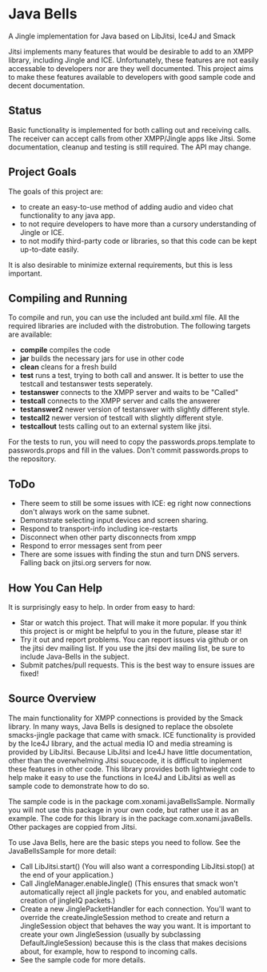 Java Bells
============

A Jingle implementation for Java based on LibJitsi, Ice4J and Smack

Jitsi implements many features that would be desirable to add to an XMPP library, including
Jingle and ICE. Unfortunately, these features are not easily accessable to developers
nor are they well documented.
This project aims to make these features available to developers with good sample code
and decent documentation.


Status
------

Basic functionality is implemented for both calling out and receiving calls. The receiver can
accept calls from other XMPP/Jingle apps like Jitsi. Some documentation,
cleanup and testing is still required. The API may change.


Project Goals
-------------

The goals of this project are:

- to create an easy-to-use method of adding audio and video chat functionality to any java app.
- to not require developers to have more than a cursory understanding of Jingle or ICE.
- to not modify third-party code or libraries, so that this code can be kept up-to-date easily.

It is also desirable to minimize external requirements, but this is less important.

Compiling and Running
-------------------

To compile and run, you can use the included ant build.xml file. All the required libraries
are included with the distrobution. The following targets are available:
- **compile** compiles the code
- **jar** builds the necessary jars for use in other code
- **clean** cleans for a fresh build
- **test** runs a test, trying to both call and answer. It is better to use the testcall and testanswer tests seperately.
- **testanswer** connects to the XMPP server and waits to be "Called"
- **testcall** connects to the XMPP server and calls the answerer
- **testanswer2** newer version of testanswer with slightly different style.
- **testcall2** newer version of testcall with slightly different style.
- **testcallout** tests calling out to an external system like jitsi.

For the tests to run, you will need to copy the passwords.props.template to passwords.props and fill
in the values. Don't commit passwords.props to the repository.

ToDo
----

- There seem to still be some issues with ICE: eg right now connections don't always work on the same subnet.
- Demonstrate selecting input devices and screen sharing.
- Respond to transport-info including ice-restarts
- Disconnect when other party disconnects from xmpp
- Respond to error messages sent from peer
- There are some issues with finding the stun and turn DNS servers. Falling back on jitsi.org servers for now.

How You Can Help
----------------

It is surprisingly easy to help. In order from easy to hard:

- Star or watch this project. That will make it more popular. If you think this project is
or might be helpful to you in the future, please star it!
- Try it out and report problems. You can report issues via github or on the jitsi dev mailing
list. If you use the jitsi dev mailing list, be sure to include Java-Bells in the subject.
- Submit patches/pull requests. This is the best way to ensure issues are fixed!


Source Overview
---------------

The main functionality for XMPP connections is provided by the Smack library. In many ways, Java
Bells is designed to replace the obsolete smacks-jingle package that came with smack.
ICE functionality is provided by
the Ice4J library, and the actual media IO and media streaming is provided by LibJitsi. Because
LibJitsi and Ice4J have little documentation, other than the overwhelming Jitsi soucecode, it is
difficult to inplement these features in other code. This library provides both lightwieght
code to help make it easy to use the functions in Ice4J and LibJitsi as well as sample code to
demonstrate how to do so.

The sample code is in the package com.xonami.javaBellsSample. Normally you will not use this package
in your own code, but rather use it as an example. The code for this library is in the package
com.xonami.javaBells. Other packages are coppied from Jitsi.


To use Java Bells, here are the basic steps you need to follow. See the JavaBellsSample for more detail:

- Call LibJitsi.start() (You will also want a corresponding LibJitsi.stop() at the end of your application.)
- Call JingleManager.enableJingle() (This ensures that smack won't automatically reject all jingle packets
  for you, and enabled automatic creation of jingleIQ packets.)
- Create a new JinglePacketHandler for each connection. You'll want to override the createJingleSession
  method to create and return a JingleSession object that behaves the way you want. It is important to create
  your own JingleSession (usually by subclassing DefaultJingleSession) because this is the class that
  makes decisions about, for example, how to respond to incoming calls.
- See the sample code for more details.
